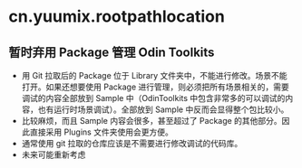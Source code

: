 # cn.yuumix.rootpathlocation

## 暂时弃用 Package 管理 Odin Toolkits 

- 用 Git 拉取后的 Package 位于 Library 文件夹中，不能进行修改。场景不能打开。如果还想要使用 Package 进行管理，则必须把所有场景相关的，需要调试的内容全部放到 Sample 中（OdinToolkits 中包含非常多的可以调试的内容，也有运行时场景调试）。全部放到 Sample 中反而会显得整个包比较小。
- 比较麻烦，而且 Sample 内容会很多，甚至超过了 Package 的其他部分。因此直接采用 Plugins 文件夹使用会更方便。
- 通常使用 git 拉取的仓库应该是不需要进行修改调试的代码库。
- 未来可能重新考虑
